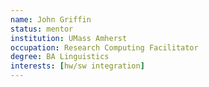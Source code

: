 ```yaml
---
name: John Griffin
status: mentor
institution: UMass Amherst
occupation: Research Computing Facilitator
degree: BA Linguistics
interests: [hw/sw integration]
---
```

